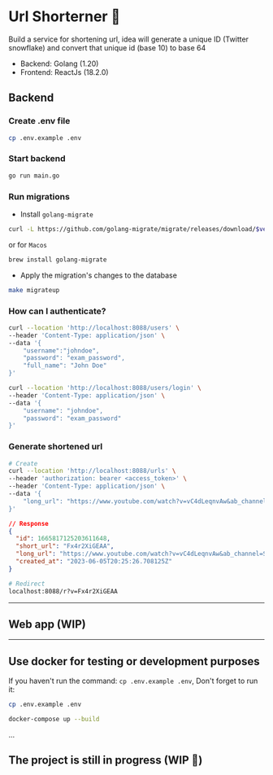 # Url Shorterner :tada:

Build a service for shortening url, idea will generate a unique ID (Twitter snowflake) and convert that unique id (base 10) to base 64

- Backend: Golang (1.20)
- Frontend: ReactJs (18.2.0)

## Backend

### Create .env file

```bash
cp .env.example .env
```

### Start backend

```bash
go run main.go
```

### Run migrations

- Install `golang-migrate`

```bash
curl -L https://github.com/golang-migrate/migrate/releases/download/$version/migrate.$os-$arch.tar.gz | tar xvz
```

or for `Macos`

```bash
brew install golang-migrate
```

- Apply the migration's changes to the database

```bash
make migrateup
```

### How can I authenticate?

```bash
curl --location 'http://localhost:8088/users' \
--header 'Content-Type: application/json' \
--data '{
    "username":"johndoe",
    "password": "exam_password",
    "full_name": "John Doe"
}'
```

```bash
curl --location 'http://localhost:8088/users/login' \
--header 'Content-Type: application/json' \
--data '{
    "username": "johndoe",
    "password": "exam_password"
}'
```

### Generate shortened url

```bash
# Create
curl --location 'http://localhost:8088/urls' \
--header 'authorization: bearer <access_token>' \
--header 'Content-Type: application/json' \
--data '{
    "long_url": "https://www.youtube.com/watch?v=vC4dLeqnvAw&ab_channel=SeanStudy"
}'
```

```json
// Response
{
  "id": 1665817125203611648,
  "short_url": "Fx4r2XiGEAA",
  "long_url": "https://www.youtube.com/watch?v=vC4dLeqnvAw&ab_channel=SeanStudy",
  "created_at": "2023-06-05T20:25:26.708125Z"
}
```

```bash
# Redirect
localhost:8088/r?v=Fx4r2XiGEAA
```

<hr />

## Web app (WIP)

<hr />

## Use docker for testing or development purposes

If you haven't run the command: `cp .env.example .env`, Don't forget to run it:

```bash
cp .env.example .env
```

```bash
docker-compose up --build
```

...

## The project is still in progress (WIP :rocket:)
